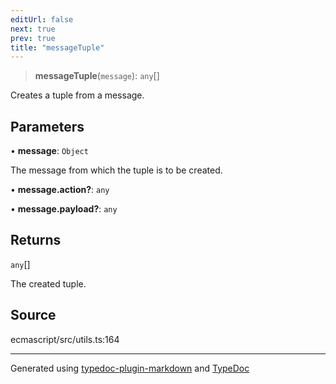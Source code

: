 ```yaml
---
editUrl: false
next: true
prev: true
title: "messageTuple"
---
```


> **messageTuple**(`message`): `any`[]

Creates a tuple from a message.

## Parameters

• **message**: `Object`

The message from which the tuple is to be created.

• **message\.action?**: `any`

• **message\.payload?**: `any`

## Returns

`any`[]

The created tuple.

## Source

ecmascript/src/utils.ts:164

***

Generated using [typedoc-plugin-markdown](https://www.npmjs.com/package/typedoc-plugin-markdown) and [TypeDoc](https://typedoc.org/)
